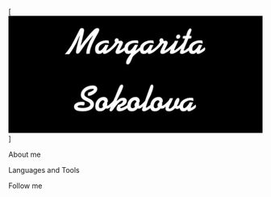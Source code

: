 [![Header](https://github.com/SokolovaMargarita/SokolovaMargarita/blob/main/assets/2.jpg)]

About me

Languages and Tools

Follow me